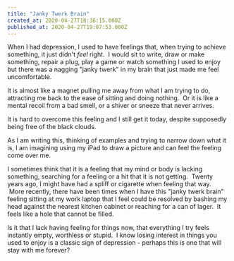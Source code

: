 ```yaml
---
title: "Janky Twerk Brain"
created_at: 2020-04-27T18:36:15.000Z
published_at: 2020-04-27T19:07:53.000Z
---
```

When I had depression, I used to have feelings that, when trying to achieve something, it just didn't _feel_ right.  I would sit to write, draw or make something, repair a plug, play a game or watch something I used to enjoy but there was a nagging "janky twerk" in my brain that just made me feel uncomfortable.

It is almost like a magnet pulling me away from what I am trying to do, attracting me back to the ease of sitting and doing nothing.  Or it is like a mental recoil from a bad smell, or a shiver or sneeze that never arrives.

It is hard to overcome this feeling and I still get it today, despite supposedly being free of the black clouds.

As I am writing this, thinking of examples and trying to narrow down what it is, I am imagining using my iPad to draw a picture and can feel the feeling come over me.

I sometimes think that it is a feeling that my mind or body is lacking something, searching for a feeling or a hit that it is not getting.  Twenty years ago, I might have had a spliff or cigarette when feeling that way.  More recently, there have been times when I have this "janky twerk brain" feeling sitting at my work laptop that I feel could be resolved by bashing my head against the nearest kitchen cabinet or reaching for a can of lager.  It feels like a hole that cannot be filled.

Is it that I lack having feeling for things now, that everything I try feels instantly empty, worthless or stupid.  I know losing interest in things you used to enjoy is a classic sign of depression - perhaps this is one that will stay with me forever?
